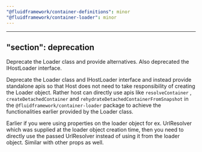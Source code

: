 ```yaml
---
"@fluidframework/container-definitions": minor
"@fluidframework/container-loader": minor
---
```

---
"section": deprecation
---

Deprecate the Loader class and provide alternatives. Also deprecated the IHostLoader interface.

Deprecate the Loader class and IHostLoader interface and instead provide standalone apis so that Host does not need to
take responsibility of creating the Loader object. Rather host can directly use apis like `resolveContainer`
, `createDetachedContainer` and `rehydrateDetachedContainerFromSnapshot` in the `@fluidframework/container-loader` package
to achieve the functionalities earlier provided by the Loader class.

Earlier if you were using properties on the loader object for ex. UrlResolver which was supplied at the loader object
creation time, then you need to directly use the passed UrlResolver instead of using it from the loader object. Similar
with other props as well.
